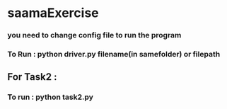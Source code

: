 # saamaExercise
### you need to change config file to run the program
### To Run : python driver.py filename(in samefolder) or filepath

## For Task2 : 
### To run : python task2.py




